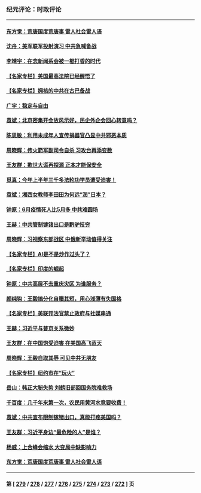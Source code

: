 ### 纪元评论：时政评论
---
#### [东方觉：荒唐国度荒唐事 雷人社会雷人语](../../pages/nsc1025/n14031471.md) 
#### [沈舟：美军联军投射演习 中共急喊备战](../../pages/nsc1025/n14031165.md) 
#### [李靖宇：在念新闻系会被一棍打昏的时代](../../pages/nsc1025/n14031118.md) 
#### [【名家专栏】美国最高法院已经醒悟了](../../pages/nsc1025/n14030755.md) 
#### [【名家专栏】拥核的中共在古巴备战](../../pages/nsc1025/n14028811.md) 
#### [广宇：稳定与自由](../../pages/nsc1025/n14031047.md) 
#### [袁斌：北京密集开会放风示好，民企外企会回心转意吗？](../../pages/nsc1025/n14031031.md) 
#### [陈思敏：利用未成年人宣传捐器官凸显中共邪恶本质](../../pages/nsc1025/n14031022.md) 
#### [周晓辉：传火箭军副司令自杀 习攻台再添变数](../../pages/nsc1025/n14030835.md) 
#### [王友群：欺世大谎再探源 正本才能保安全](../../pages/nsc1025/n14030533.md) 
#### [觅真：今年上半年三千多法轮功学员遭受迫害！](../../pages/nsc1025/n14030729.md) 
#### [袁斌：湘西女教师李田田为何远“润”日本？](../../pages/nsc1025/n14030711.md) 
#### [钟原：6月疫情死人比5月多 中共难圆场](../../pages/nsc1025/n14030525.md) 
#### [王赫：中共管制镓锗出口是黔驴技穷](../../pages/nsc1025/n14030447.md) 
#### [周晓辉：习视察东部战区 中俄新举动值得关注](../../pages/nsc1025/n14030412.md) 
#### [【名家专栏】AI是不是炒作过头了？](../../pages/nsc1025/n14030311.md) 
#### [【名家专栏】印度的崛起](../../pages/nsc1025/n14027418.md) 
#### [钟原：中共高层不去重庆灾区 为谁服务？](../../pages/nsc1025/n14029911.md) 
#### [颜纯钩：王毅搞分化自曝其短，用心浅薄有失国格](../../pages/nsc1025/n14029817.md) 
#### [【名家专栏】美联邦法官禁止政府与社媒串通](../../pages/nsc1025/n14029628.md) 
#### [王赫：习近平与普京关系微妙](../../pages/nsc1025/n14029370.md) 
#### [王友群：在中国饱受迫害 在美国高飞蓝天](../../pages/nsc1025/n14029078.md) 
#### [周晓辉：王毅自取其辱 可见中共无朋友](../../pages/nsc1025/n14029065.md) 
#### [【名家专栏】纽约市在“玩火”](../../pages/nsc1025/n14027244.md) 
#### [岳山：韩正大秘失势 刘鹤旧部回国务院难救场](../../pages/nsc1025/n14028683.md) 
#### [千百度：几千年来第一次，农民用黄河水竟要收费！](../../pages/nsc1025/n14028717.md) 
#### [袁斌：中共宣布限制镓锗出口，真能打疼美国吗？](../../pages/nsc1025/n14028696.md) 
#### [王友群：习近平身边“最危险的人”是谁？](../../pages/nsc1025/n14028336.md) 
#### [杨威：上合峰会缩水 大变局中缺影响力](../../pages/nsc1025/n14028404.md) 
#### [东方觉：荒唐国度荒唐事 雷人社会雷人语](../../pages/nsc1025/n14028394.md) 

---
#### 第 [ [279](./279.md) / [278](./278.md) / [277](./277.md) / [276](./276.md) / [275](./275.md) / [274](./274.md) / [273](./273.md) / [272](./272.md) ] 页
